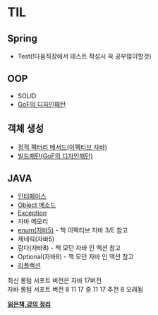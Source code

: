 # TIL
## Spring
* Test(!다음직장에서 테스트 작성시 꼭 공부많이할것)
## OOP
* SOLID
* [GoF의 디자인패턴](https://github.com/jungtaemin/TIL/blob/main/OOP/GOF%EC%9D%98%20%EB%94%94%EC%9E%90%EC%9D%B8%ED%8C%A8%ED%84%B4.md)
## 객체 생성
* [정적 팩터리 메서드(이펙티브 자바)](https://github.com/jungtaemin/TIL/blob/main/%EA%B0%9D%EC%B2%B4%20%EC%83%9D%EC%84%B1/%EC%A0%95%EC%A0%81%20%ED%8C%A9%ED%84%B0%EB%A6%AC%20%EB%A9%94%EC%84%9C%EB%93%9C.md)
* [빌드패턴(GoF의 디자인패턴)](https://github.com/jungtaemin/TIL/blob/main/%EA%B0%9D%EC%B2%B4%20%EC%83%9D%EC%84%B1/%EB%B9%8C%EB%93%9C%ED%8C%A8%ED%84%B4.md)

## JAVA
* [인터페이스](https://github.com/jungtaemin/TIL/blob/main/Java/Interface.md)
* [Object 메소드](https://github.com/jungtaemin/TIL/blob/main/Java/ObjectMethod.md)
* [Exception](https://github.com/jungtaemin/TIL/blob/main/Java/Exception.md)
* 자바 메모리
* [enum(자바5)](https://github.com/jungtaemin/TIL/blob/main/Java/enum.md) - 책 이펙티브 자바 3/E 참고
* 제네릭(자바5)
* 람다(자바8) - 책 모던 자바 인 액션 참고
* Optional(자바8) - 책 모던 자바 인 액션 참고  
* [리플랙션](https://github.com/jungtaemin/TIL/blob/main/Java/%EB%A6%AC%ED%94%8C%EB%9E%99%EC%85%98.md)

최신 롱텀 서포트 버전은 자바 17버전  
자바 롱텀 서포트 버전 8 11 17 중 11 17 추천 8 오래됨


[**읽은책,강의 정리**](https://github.com/jungtaemin/TIL/blob/main/%EC%9D%BD%EC%9D%80%EC%B1%85%2C%EA%B0%95%EC%9D%98%EC%A0%95%EB%A6%AC/%EC%9D%BD%EC%9D%80%EC%B1%85%2C%EA%B0%95%EC%9D%98%EC%A0%95%EB%A6%AC.md)

